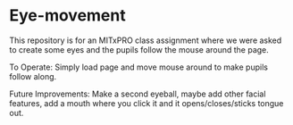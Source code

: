 # Eye-movement
This repository is for an MITxPRO class assignment where we were asked to create some eyes and the pupils follow the mouse around the page.

To Operate: Simply load page and move mouse around to make pupils follow along.

Future Improvements: Make a second eyeball, maybe add other facial features, add a mouth where you click it and it opens/closes/sticks tongue out.
